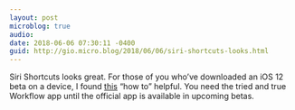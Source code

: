 ```yaml
---
layout: post
microblog: true
audio: 
date: 2018-06-06 07:30:11 -0400
guid: http://gio.micro.blog/2018/06/06/siri-shortcuts-looks.html
---
```

Siri Shortcuts looks great. For those of you who’ve downloaded an iOS 12 beta on a device, I found [this](https://9to5mac.com/2018/06/05/ios-12-siri-shortcuts/) “how to” helpful. You need the tried and true Workflow app until the official app is available in upcoming betas.
